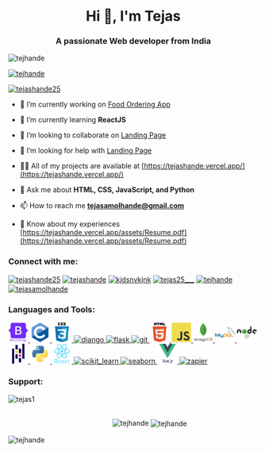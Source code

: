 <h1 align="center">Hi 👋, I'm Tejas</h1>
<h3 align="center">A passionate Web developer from India</h3>

<p align="left"> <img src="https://komarev.com/ghpvc/?username=tejhande&label=Profile%20views&color=0e75b6&style=flat" alt="tejhande" /> </p>

<p align="left"> <a href="https://github.com/ryo-ma/github-profile-trophy"><img src="https://github-profile-trophy.vercel.app/?username=tejhande" alt="tejhande" /></a> </p>

<p align="left"> <a href="https://twitter.com/tejashande25" target="blank"><img src="https://img.shields.io/twitter/follow/tejashande25?logo=twitter&style=for-the-badge" alt="tejashande25" /></a> </p>

- 🔭 I’m currently working on [Food Ordering App](https://windspeed.vercel.app/)

- 🌱 I’m currently learning **ReactJS**

- 👯 I’m looking to collaborate on [Landing Page](https://marsstrong.vercel.app/)

- 🤝 I’m looking for help with [Landing Page](https://marsstrong.vercel.app/)

- 👨‍💻 All of my projects are available at [https://tejashande.vercel.app/](https://tejashande.vercel.app/)

- 💬 Ask me about **HTML, CSS, JavaScript, and Python**

- 📫 How to reach me **tejasamolhande@gmail.com**

- 📄 Know about my experiences [https://tejashande.vercel.app/assets/Resume.pdf](https://tejashande.vercel.app/assets/Resume.pdf)

<h3 align="left">Connect with me:</h3>
<p align="left">
<a href="https://twitter.com/tejashande25" target="blank"><img align="center" src="https://raw.githubusercontent.com/rahuldkjain/github-profile-readme-generator/master/src/images/icons/Social/twitter.svg" alt="tejashande25" height="30" width="40" /></a>
<a href="https://linkedin.com/in/tejashande" target="blank"><img align="center" src="https://raw.githubusercontent.com/rahuldkjain/github-profile-readme-generator/master/src/images/icons/Social/linked-in-alt.svg" alt="tejashande" height="30" width="40" /></a>
<a href="https://kaggle.com/kjdsnvkjnk" target="blank"><img align="center" src="https://raw.githubusercontent.com/rahuldkjain/github-profile-readme-generator/master/src/images/icons/Social/kaggle.svg" alt="kjdsnvkjnk" height="30" width="40" /></a>
<a href="https://instagram.com/tejas25___" target="blank"><img align="center" src="https://raw.githubusercontent.com/rahuldkjain/github-profile-readme-generator/master/src/images/icons/Social/instagram.svg" alt="tejas25___" height="30" width="40" /></a>
<a href="https://www.codechef.com/users/tejhande" target="blank"><img align="center" src="https://cdn.jsdelivr.net/npm/simple-icons@3.1.0/icons/codechef.svg" alt="tejhande" height="30" width="40" /></a>
<a href="https://www.hackerrank.com/tejasamolhande" target="blank"><img align="center" src="https://raw.githubusercontent.com/rahuldkjain/github-profile-readme-generator/master/src/images/icons/Social/hackerrank.svg" alt="tejasamolhande" height="30" width="40" /></a>
</p>

<h3 align="left">Languages and Tools:</h3>
<p align="left"> <a href="https://getbootstrap.com" target="_blank" rel="noreferrer"> <img src="https://raw.githubusercontent.com/devicons/devicon/master/icons/bootstrap/bootstrap-plain-wordmark.svg" alt="bootstrap" width="40" height="40"/> </a> <a href="https://www.cprogramming.com/" target="_blank" rel="noreferrer"> <img src="https://raw.githubusercontent.com/devicons/devicon/master/icons/c/c-original.svg" alt="c" width="40" height="40"/> </a> <a href="https://www.w3schools.com/css/" target="_blank" rel="noreferrer"> <img src="https://raw.githubusercontent.com/devicons/devicon/master/icons/css3/css3-original-wordmark.svg" alt="css3" width="40" height="40"/> </a> <a href="https://www.djangoproject.com/" target="_blank" rel="noreferrer"> <img src="https://cdn.worldvectorlogo.com/logos/django.svg" alt="django" width="40" height="40"/> </a> <a href="https://flask.palletsprojects.com/" target="_blank" rel="noreferrer"> <img src="https://www.vectorlogo.zone/logos/pocoo_flask/pocoo_flask-icon.svg" alt="flask" width="40" height="40"/> </a> <a href="https://git-scm.com/" target="_blank" rel="noreferrer"> <img src="https://www.vectorlogo.zone/logos/git-scm/git-scm-icon.svg" alt="git" width="40" height="40"/> </a> <a href="https://www.w3.org/html/" target="_blank" rel="noreferrer"> <img src="https://raw.githubusercontent.com/devicons/devicon/master/icons/html5/html5-original-wordmark.svg" alt="html5" width="40" height="40"/> </a> <a href="https://developer.mozilla.org/en-US/docs/Web/JavaScript" target="_blank" rel="noreferrer"> <img src="https://raw.githubusercontent.com/devicons/devicon/master/icons/javascript/javascript-original.svg" alt="javascript" width="40" height="40"/> </a> <a href="https://www.mongodb.com/" target="_blank" rel="noreferrer"> <img src="https://raw.githubusercontent.com/devicons/devicon/master/icons/mongodb/mongodb-original-wordmark.svg" alt="mongodb" width="40" height="40"/> </a> <a href="https://www.mysql.com/" target="_blank" rel="noreferrer"> <img src="https://raw.githubusercontent.com/devicons/devicon/master/icons/mysql/mysql-original-wordmark.svg" alt="mysql" width="40" height="40"/> </a> <a href="https://nodejs.org" target="_blank" rel="noreferrer"> <img src="https://raw.githubusercontent.com/devicons/devicon/master/icons/nodejs/nodejs-original-wordmark.svg" alt="nodejs" width="40" height="40"/> </a> <a href="https://pandas.pydata.org/" target="_blank" rel="noreferrer"> <img src="https://raw.githubusercontent.com/devicons/devicon/2ae2a900d2f041da66e950e4d48052658d850630/icons/pandas/pandas-original.svg" alt="pandas" width="40" height="40"/> </a> <a href="https://www.python.org" target="_blank" rel="noreferrer"> <img src="https://raw.githubusercontent.com/devicons/devicon/master/icons/python/python-original.svg" alt="python" width="40" height="40"/> </a> <a href="https://reactjs.org/" target="_blank" rel="noreferrer"> <img src="https://raw.githubusercontent.com/devicons/devicon/master/icons/react/react-original-wordmark.svg" alt="react" width="40" height="40"/> </a> <a href="https://scikit-learn.org/" target="_blank" rel="noreferrer"> <img src="https://upload.wikimedia.org/wikipedia/commons/0/05/Scikit_learn_logo_small.svg" alt="scikit_learn" width="40" height="40"/> </a> <a href="https://seaborn.pydata.org/" target="_blank" rel="noreferrer"> <img src="https://seaborn.pydata.org/_images/logo-mark-lightbg.svg" alt="seaborn" width="40" height="40"/> </a> <a href="https://vuejs.org/" target="_blank" rel="noreferrer"> <img src="https://raw.githubusercontent.com/devicons/devicon/master/icons/vuejs/vuejs-original-wordmark.svg" alt="vuejs" width="40" height="40"/> </a> <a href="https://zapier.com" target="_blank" rel="noreferrer"> <img src="https://www.vectorlogo.zone/logos/zapier/zapier-icon.svg" alt="zapier" width="40" height="40"/> </a> </p>

<h3 align="left">Support:</h3>
<p><a href="https://www.buymeacoffee.com/tejas1"> <img align="left" src="https://cdn.buymeacoffee.com/buttons/v2/default-yellow.png" height="50" width="210" alt="tejas1" /></a></p><br><br>

<p><img align="left" src="https://github-readme-stats.vercel.app/api/top-langs?username=tejhande&show_icons=true&locale=en&layout=compact" alt="tejhande" /></p>

<p>&nbsp;<img align="center" src="https://github-readme-stats.vercel.app/api?username=tejhande&show_icons=true&locale=en" alt="tejhande" /></p>

<p><img align="center" src="https://github-readme-streak-stats.herokuapp.com/?user=tejhande&" alt="tejhande" /></p>
